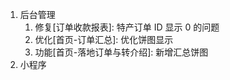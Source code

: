 1. 后台管理
   1. 修复[订单收款报表]: 特产订单 ID 显示 0 的问题
   2. 优化[首页-订单汇总]: 优化饼图显示
   3. 功能[首页-落地订单与转介绍]: 新增汇总饼图
2. 小程序
